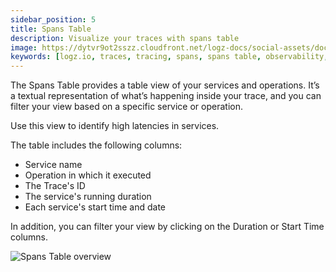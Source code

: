 ```yaml
---
sidebar_position: 5
title: Spans Table
description: Visualize your traces with spans table
image: https://dytvr9ot2sszz.cloudfront.net/logz-docs/social-assets/docs-social.jpg
keywords: [logz.io, traces, tracing, spans, spans table, observability, distributed tracing]
---
```



The Spans Table provides a table view of your services and operations. It’s a textual representation of what’s happening inside your trace, and you can filter your view based on a specific service or operation.

Use this view to identify high latencies in services.

The table includes the following columns:

* Service name
* Operation in which it executed
* The Trace's ID
* The service's running duration
* Each service's start time and date

In addition, you can filter your view by clicking on the Duration or Start Time columns. 

![Spans Table overview](https://dytvr9ot2sszz.cloudfront.net/logz-docs/distributed-tracing/spans-table.png)